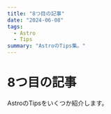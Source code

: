 ```yaml
---
title: "8つ目の記事"
date: "2024-06-08"
tags:
  - Astro
  - Tips
summary: "AstroのTips集。"
---
```


# 8つ目の記事

AstroのTipsをいくつか紹介します。 
